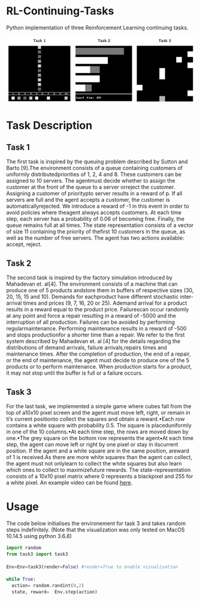 # RL-Continuing-Tasks

Python implementation of three Reinforcement Learning continuing tasks.

![](example.jpg)

# Task Description

## Task 1

The first task is inspired by the queuing problem described by Sutton and Barto [9].The environment consists of a queue containing customers of uniformly distributedpriorities of 1, 2, 4 and 8.  These customers can be assigned to 10 servers.  The agentmust decide whether to assign the customer at the front of the queue to a server orreject the customer. Assigning a customer of prioritypto server results in a reward of p. If all servers are full and the agent accepts a customer, the customer is automaticallyrejected. We introduce a reward of -1 in this event in order to avoid policies where theagent always accepts customers.  At each time step, each server has a probability of 0.06 of becoming free. Finally, the queue remains full at all times. The state representation consists of a vector of size 11 containing the priority of thefirst 10 customers in the queue, as well as the number of free servers. The agent has two actions available: accept, reject. 

## Task 2

The second task is inspired by the factory simulation introduced by Mahadevan et. al[4].  The environment consists of a machine that can produce one of 5 products andstore them in buffers of respective sizes (30, 20, 15, 15 and 10).  Demands for eachproduct have different stochastic inter-arrival times and prices (9, 7, 16, 20 or 25).  Ademand arrival for a product results in a reward equal to the product price.  Failurescan  occur  randomly  at  any  point  and  force  a  repair  resulting  in  a  reward  of  -5000 and the interruption of all production.  Failures can be avoided by performing regularmaintenance. Performing maintenance results in a reward of -500 and stops productionfor a shorter time than a repair.  We refer to the first system described by Mahadevan et. al [4] for the details regarding the distributions of demand arrivals, failure arrivals,repairs times and maintenance times.  After the completion of production, the end of a repair,  or the end of maintenance,  the agent must decide to produce one of the 5 products or to perform maintenance. When production starts for a product, it may not stop until the buffer is full or a failure occurs.

## Task 3
For the last task, we implemented a simple game where cubes fall from the top of a10x10 pixel screen and the agent must move left, right, or remain in ti’s current positionto collect the squares and obtain a reward.•Each row contains a white square with probability 0.5.   The square is placeduniformly in one of the 10 columns.•At each time step, the rows are moved down by one.•The grey square on the bottom row represents the agent•At each time step, the agent can move left or right by one pixel or stay in itscurrent  position.   If  the  agent  and  a  white  square  are  in  the  same  position,  areward of 1 is received.As there are more white squares than the agent can collect, the agent must not onlylearn to collect the white squares but also learn which ones to collect to maximizefuture rewards. The state-representation consists of a 10x10 pixel matrix where 0 represents a blackpixel and 255 for a white pixel. An example video can be found [here](https://youtu.be/P1GFhcgVdV8).

# Usage
The code below initialises the environement for task 3 and takes random steps indefinitely. 
(Note that the visualization was only tested on MacOS 10.14.5 using python 3.6.8)
```python
import random
from task3 import task3

Env=Env=task3(render=False) #render=True to enable vizualisation

while True:
  action= random.randint(0,2)
  state, reward=  Env.step(action)
```
